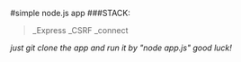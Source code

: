 #simple node.js app
###STACK:
>_Express
>_CSRF
>_connect

_just git clone the app and run it by "node app.js" good luck!_
